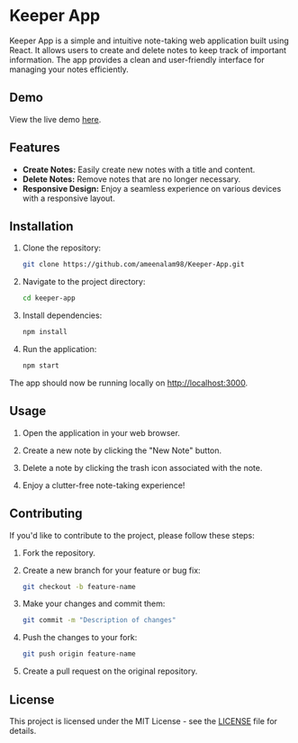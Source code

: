 # Keeper App

Keeper App is a simple and intuitive note-taking web application built using React. It allows users to create and delete notes to keep track of important information. The app provides a clean and user-friendly interface for managing your notes efficiently.

## Demo

View the live demo [here](https://ameenz-keeper-app.vercel.app).

## Features

- **Create Notes:** Easily create new notes with a title and content.
- **Delete Notes:** Remove notes that are no longer necessary.
- **Responsive Design:** Enjoy a seamless experience on various devices with a responsive layout.

## Installation

1. Clone the repository:

    ```bash
    git clone https://github.com/ameenalam98/Keeper-App.git
    ```

2. Navigate to the project directory:

    ```bash
    cd keeper-app
    ```

3. Install dependencies:

    ```bash
    npm install
    ```

4. Run the application:

    ```bash
    npm start
    ```

The app should now be running locally on [http://localhost:3000](http://localhost:3000).

## Usage

1. Open the application in your web browser.

2. Create a new note by clicking the "New Note" button.

3. Delete a note by clicking the trash icon associated with the note.

4. Enjoy a clutter-free note-taking experience!

## Contributing

If you'd like to contribute to the project, please follow these steps:

1. Fork the repository.

2. Create a new branch for your feature or bug fix:

    ```bash
    git checkout -b feature-name
    ```

3. Make your changes and commit them:

    ```bash
    git commit -m "Description of changes"
    ```

4. Push the changes to your fork:

    ```bash
    git push origin feature-name
    ```

5. Create a pull request on the original repository.

## License

This project is licensed under the MIT License - see the [LICENSE](LICENSE) file for details.
